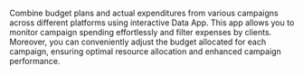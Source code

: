 Combine budget plans and actual expenditures from various campaigns across different platforms using interactive Data App. This app allows you to monitor campaign spending effortlessly and filter expenses by clients. Moreover, you can conveniently adjust the budget allocated for each campaign, ensuring optimal resource allocation and enhanced campaign performance.